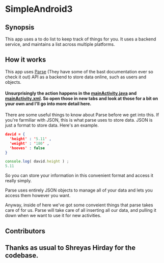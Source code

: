 # SimpleAndroid3

## Synopsis
This app uses a to do list to keep track of things for you. It uses a backend service, and maintains a list across multiple platforms. 

## How it works
This app uses [Parse](http://parse.com) (They have some of the bast documentation ever so check it out) API as a backend to store data online, such as users and objects. 

#### Unsurprisingly the action happens in the [mainActivity.java](https://github.com/DavidAwad/SimpleAndroid3/blob/master/app/src/main/java/edu/rutgers/rumad/rumadworkshopthree/completed/MainActivity.java) and [mainActivity.xml](https://github.com/DavidAwad/SimpleAndroid3/blob/master/app/src/main/res/layout/activity_main.xml). So open those in new tabs and look at those for a bit on your own and I'll go into more detail here.

There are some useful things to know about Parse before we get into this. If you're farmiliar with JSON, this is what parse uses to store data. JSON is just a format to store data. Here's an example. 
```JSON
david = {
  'height' : '5.11' ,
  'weight' : '180' ,
  'hooves' : false
} 
```
```JavaScript
console.log( david.height ) ; 
5.11
```
So you can store your information in this convenient format and access it really simply. 

Parse uses entirely JSON objects to manage all of your data and lets you access them however you want. 

Anyway, inside of here we've got some conveient things that parse takes care of for us. Parse will take care of all inserting all our data, and pulling it down when we want to use it for new activities. 


## Contributors 

## Thanks as usual to Shreyas Hirday for the codebase. 

